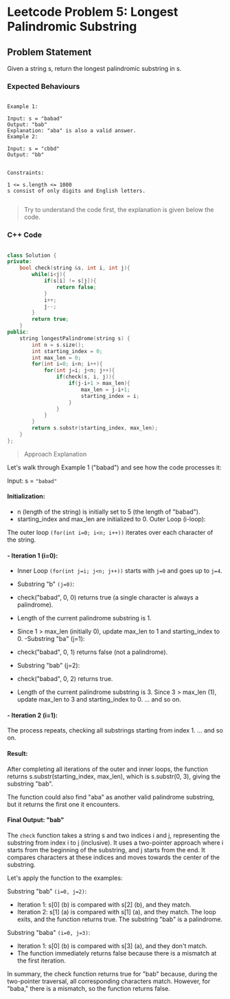 # Leetcode Problem 5: Longest Palindromic Substring

## Problem Statement
Given a string s, return the longest palindromic substring in s.

### Expected Behaviours

```plaintext

Example 1:

Input: s = "babad"
Output: "bab"
Explanation: "aba" is also a valid answer.
Example 2:

Input: s = "cbbd"
Output: "bb"
 

Constraints:

1 <= s.length <= 1000
s consist of only digits and English letters.
 
```

> Try to understand the code first, the explanation is given below the code.

### C++ Code

```C++

class Solution {
private: 
    bool check(string &s, int i, int j){
        while(i<j){
            if(s[i] != s[j]){
                return false;
            }
            i++;
            j--;
        }
        return true;
    }            
public:
    string longestPalindrome(string s) {
        int n = s.size();
        int starting_index = 0;
        int max_len = 0;
        for(int i=0; i<n; i++){
            for(int j=i; j<n; j++){
                if(check(s, i, j)){
                    if(j-i+1 > max_len){
                        max_len = j-i+1;
                        starting_index = i;
                    }
                }
            }
        }
        return s.substr(starting_index, max_len);
    }
}; 

```

> Approach Explanation

Let's walk through Example 1 ("babad") and see how the code processes it:

Input: s = `"babad"`

#### Initialization:

- n (length of the string) is initially set to 5 (the length of "babad").
- starting_index and max_len are initialized to 0.
Outer Loop (i-loop):

The outer loop `(for(int i=0; i<n; i++))` iterates over each character of the string.

#### - Iteration 1 (i=0):

- Inner Loop `(for(int j=i; j<n; j++))` starts with `j=0` and goes up to `j=4`.

- Substring "b" `(j=0)`:

 - check("babad", 0, 0) returns true (a single character is always a palindrome).
 - Length of the current palindrome substring is 1.
 - Since 1 > max_len (initially 0), update max_len to 1 and starting_index to 0.
-Substring "ba" (j=1):

 - check("babad", 0, 1) returns false (not a palindrome).
- Substring "bab" (j=2):

 - check("babad", 0, 2) returns true.
- Length of the current palindrome substring is 3.
Since 3 > max_len (1), update max_len to 3 and starting_index to 0.
... and so on.

#### - Iteration 2 (i=1):

The process repeats, checking all substrings starting from index 1.
... and so on.

#### Result:

After completing all iterations of the outer and inner loops, the function returns s.substr(starting_index, max_len), which is s.substr(0, 3), giving the substring "bab".

The function could also find "aba" as another valid palindrome substring, but it returns the first one it encounters.

#### Final Output: "bab"

The `check` function takes a string s and two indices i and j, representing the substring from index i to j (inclusive). It uses a two-pointer approach where i starts from the beginning of the substring, and j starts from the end. It compares characters at these indices and moves towards the center of the substring.

Let's apply the function to the examples:

Substring "bab" `(i=0, j=2)`:

- Iteration 1: s[0] (b) is compared with s[2] (b), and they match.
- Iteration 2: s[1] (a) is compared with s[1] (a), and they match.
The loop exits, and the function returns true. The substring "bab" is a palindrome.

Substring "baba" `(i=0, j=3)`:

- Iteration 1: s[0] (b) is compared with s[3] (a), and they don't match.
- The function immediately returns false because there is a mismatch at the first iteration.

In summary, the check function returns true for "bab" because, during the two-pointer traversal, all corresponding characters match. However, for "baba," there is a mismatch, so the function returns false.